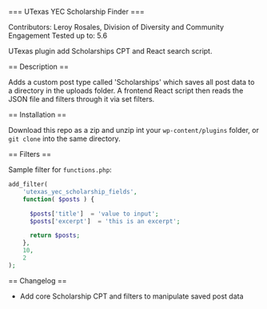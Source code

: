 === UTexas YEC Scholarship Finder ===

Contributors: Leroy Rosales, Division of Diversity and Community Engagement
Tested up to: 5.6

UTexas plugin add Scholarships CPT and React search script.

== Description ==

Adds a custom post type called \'Scholarships\' which saves all post data to a directory in the uploads folder. A frontend React script then reads the JSON file and filters through it via set filters.

== Installation ==

Download this repo as a zip and unzip int your `wp-content/plugins` folder, or `git clone` into the same directory.

== Filters ==

Sample filter for `functions.php`:

```php
add_filter(
    'utexas_yec_scholarship_fields',
	function( $posts ) {

	  $posts['title']  = 'value to input';
	  $posts['excerpt']  = 'this is an excerpt';

	  return $posts;
	},
	10,
	2
);
```

== Changelog ==
- Add core Scholarship CPT and filters to manipulate saved post data
